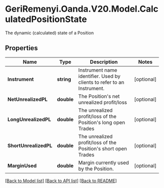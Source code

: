 # GeriRemenyi.Oanda.V20.Model.CalculatedPositionState
The dynamic (calculated) state of a Position
## Properties

Name | Type | Description | Notes
------------ | ------------- | ------------- | -------------
**Instrument** | **string** | Instrument name identifier. Used by clients to refer to an Instrument. | [optional] 
**NetUnrealizedPL** | **double** | The Position&#39;s net unrealized profit/loss | [optional] 
**LongUnrealizedPL** | **double** | The unrealized profit/loss of the Position&#39;s long open Trades | [optional] 
**ShortUnrealizedPL** | **double** | The unrealized profit/loss of the Position&#39;s short open Trades | [optional] 
**MarginUsed** | **double** | Margin currently used by the Position. | [optional] 

[[Back to Model list]](../README.md#documentation-for-models) [[Back to API list]](../README.md#documentation-for-api-endpoints) [[Back to README]](../README.md)

